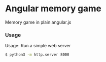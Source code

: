 # Angular memory game

Memory game in plain angular.js

### Usage

Usage: Run a simple web server

```sh
$ python3 -m http.server 8000
```